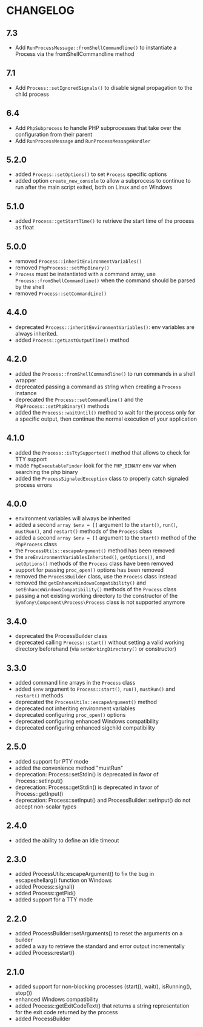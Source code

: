 # CHANGELOG

## 7.3

- Add `RunProcessMessage::fromShellCommandline()` to instantiate a Process via the fromShellCommandline method

## 7.1

- Add `Process::setIgnoredSignals()` to disable signal propagation to the child process

## 6.4

- Add `PhpSubprocess` to handle PHP subprocesses that take over the
  configuration from their parent
- Add `RunProcessMessage` and `RunProcessMessageHandler`

## 5.2.0

- added `Process::setOptions()` to set `Process` specific options
- added option `create_new_console` to allow a subprocess to continue
  to run after the main script exited, both on Linux and on Windows

## 5.1.0

- added `Process::getStartTime()` to retrieve the start time of the process as float

## 5.0.0

- removed `Process::inheritEnvironmentVariables()`
- removed `PhpProcess::setPhpBinary()`
- `Process` must be instantiated with a command array, use `Process::fromShellCommandline()` when the command should be parsed by the shell
- removed `Process::setCommandLine()`

## 4.4.0

- deprecated `Process::inheritEnvironmentVariables()`: env variables are always inherited.
- added `Process::getLastOutputTime()` method

## 4.2.0

- added the `Process::fromShellCommandline()` to run commands in a shell wrapper
- deprecated passing a command as string when creating a `Process` instance
- deprecated the `Process::setCommandline()` and the `PhpProcess::setPhpBinary()` methods
- added the `Process::waitUntil()` method to wait for the process only for a
  specific output, then continue the normal execution of your application

## 4.1.0

- added the `Process::isTtySupported()` method that allows to check for TTY support
- made `PhpExecutableFinder` look for the `PHP_BINARY` env var when searching the php binary
- added the `ProcessSignaledException` class to properly catch signaled process errors

## 4.0.0

- environment variables will always be inherited
- added a second `array $env = []` argument to the `start()`, `run()`,
  `mustRun()`, and `restart()` methods of the `Process` class
- added a second `array $env = []` argument to the `start()` method of the
  `PhpProcess` class
- the `ProcessUtils::escapeArgument()` method has been removed
- the `areEnvironmentVariablesInherited()`, `getOptions()`, and `setOptions()`
  methods of the `Process` class have been removed
- support for passing `proc_open()` options has been removed
- removed the `ProcessBuilder` class, use the `Process` class instead
- removed the `getEnhanceWindowsCompatibility()` and `setEnhanceWindowsCompatibility()` methods of the `Process` class
- passing a not existing working directory to the constructor of the `Symfony\Component\Process\Process` class is not
  supported anymore

## 3.4.0

- deprecated the ProcessBuilder class
- deprecated calling `Process::start()` without setting a valid working directory beforehand (via `setWorkingDirectory()` or constructor)

## 3.3.0

- added command line arrays in the `Process` class
- added `$env` argument to `Process::start()`, `run()`, `mustRun()` and `restart()` methods
- deprecated the `ProcessUtils::escapeArgument()` method
- deprecated not inheriting environment variables
- deprecated configuring `proc_open()` options
- deprecated configuring enhanced Windows compatibility
- deprecated configuring enhanced sigchild compatibility

## 2.5.0

- added support for PTY mode
- added the convenience method "mustRun"
- deprecation: Process::setStdin() is deprecated in favor of Process::setInput()
- deprecation: Process::getStdin() is deprecated in favor of Process::getInput()
- deprecation: Process::setInput() and ProcessBuilder::setInput() do not accept non-scalar types

## 2.4.0

- added the ability to define an idle timeout

## 2.3.0

- added ProcessUtils::escapeArgument() to fix the bug in escapeshellarg() function on Windows
- added Process::signal()
- added Process::getPid()
- added support for a TTY mode

## 2.2.0

- added ProcessBuilder::setArguments() to reset the arguments on a builder
- added a way to retrieve the standard and error output incrementally
- added Process:restart()

## 2.1.0

- added support for non-blocking processes (start(), wait(), isRunning(), stop())
- enhanced Windows compatibility
- added Process::getExitCodeText() that returns a string representation for
  the exit code returned by the process
- added ProcessBuilder
